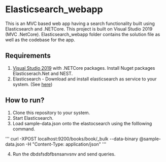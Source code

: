 # Elasticsearch_webapp
This is an MVC based web app having a search functionality built using Elasticsearch and .NETCore. This project is built on Visual Studio 2019 (MVC .NetCore). Elasticsearch_webapp folder contains the solution file as well as the codebase for the app.

## Requirements
1. <a href = "https://visualstudio.microsoft.com/downloads/">Visual Studio 2019</a> with .NETCore packages. Install Nuget packages Elasticserach.Net and NEST.
2. Elasticsearch - Download and install elasticsearch as service to your system. (See <a href = "https://www.elastic.co/">here</a>)

## How to run?
1. Clone this repository to your system.
2. Start Elasticsearch.
3. Load sample-data.json onto the elastocsearch using the folllowing command.

'''
curl -XPOST localhost:9200/books/book/_bulk --data-binary @sample-data.json -H "Content-Type: application/json"
'''

4. Run the dbdsfsdbfbsnsanvsnv and send queries.
